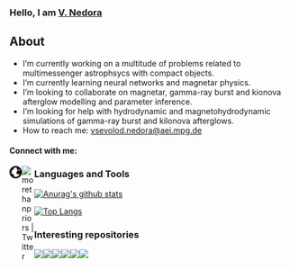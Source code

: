 ### Hello, I am [V. Nedora][website] 

## About
- I’m currently working on a multitude of problems related to multimessenger astrophsycs with compact objects.
- I’m currently learning neural networks and magnetar physics.
- I’m looking to collaborate on magnetar, gamma-ray burst and kionova afterglow modelling and parameter inference. 
- I’m looking for help with hydrodynamic and magnetohydrodynamic simulations of gamma-ray burst and kilonova afterglows.
- How to reach me: vsevolod.nedora@aei.mpg.de


#### Connect with me:

[<img align="left" alt="vsevolodnedora.github.io" width="22px" src="https://raw.githubusercontent.com/iconic/open-iconic/master/svg/globe.svg" />][website]
[<img align="left" alt="morethanpriors | Twitter" width="22px" src="https://cdn.jsdelivr.net/npm/simple-icons@v3/icons/twitter.svg" />][twitter]  



### Languages and Tools


[![Anurag's github stats](https://github-readme-stats.vercel.app/api?username=partumsomnia&count_private=true&show_icons=true&theme=tokyonight&hide_borger=true)](https://github.com/anuraghazra/github-readme-stats)


[![Top Langs](https://github-readme-stats.vercel.app/api/top-langs/?username=partumsomnia&layout=compact)](https://github.com/anuraghazra/github-readme-stats)


### Interesting repositories

<a href="https://github.com/partumsomnia/bns_ppr_tools">
  <img align="left" src="https://github-readme-stats.vercel.app/api/pin/?username=partumsomnia&repo=bns_ppr_tools&title_color=fff&icon_color=f9f9f9&text_color=9f9f9f&bg_color=151515" />
</a>
<a href="https://github.com/partumsomnia/MagnetarSpinDown">
  <img align="left" src="https://github-readme-stats.vercel.app/api/pin/?username=partumsomnia&repo=MagnetarSpinDown&title_color=fff&icon_color=f9f9f9&text_color=9f9f9f&bg_color=151515" />
</a>

<a href="https://github.com/partumsomnia/CppLectures">
  <img align="left" src="https://github-readme-stats.vercel.app/api/pin/?username=partumsomnia&repo=CppLectures&title_color=fff&icon_color=f9f9f9&text_color=9f9f9f&bg_color=151515" />
</a>
<a href="https://github.com/partumsomnia/stellar_winds">
  <img align="left" src="https://github-readme-stats.vercel.app/api/pin/?username=partumsomnia&repo=stellar_winds&title_color=fff&icon_color=f9f9f9&text_color=9f9f9f&bg_color=151515" />
</a>

<a href="https://github.com/partumsomnia/arxive">
  <img align="left" src="https://github-readme-stats.vercel.app/api/pin/?username=partumsomnia&repo=arxive&title_color=fff&icon_color=f9f9f9&text_color=9f9f9f&bg_color=151515" />
</a>
<a href="https://github.com/partumsomnia/PyBlastAfterglow">
  <img align="left" src="https://github-readme-stats.vercel.app/api/pin/?username=partumsomnia&repo=PyBlastAfterglow&title_color=fff&icon_color=f9f9f9&text_color=9f9f9f&bg_color=151515" />
</a>


[website]: https://vsevolodnedora.github.io
[twitter]: https://twitter.com/vsevolodnedora
